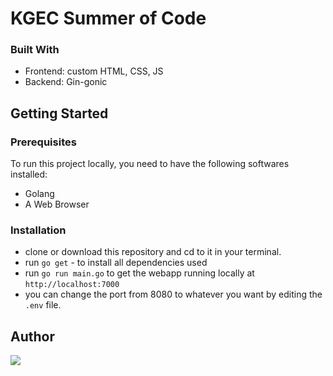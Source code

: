 # KGEC Summer of Code

### Built With

- Frontend: custom HTML, CSS, JS
- Backend: Gin-gonic

## Getting Started

### Prerequisites

To run this project locally, you need to have the following softwares installed:

- Golang
- A Web Browser

### Installation

- clone or download this repository and cd to it in your terminal.
- run `go get` - to install all dependencies used
- run `go run main.go` to get the webapp running locally at `http://localhost:7000`
- you can change the port from 8080 to whatever you want by editing the `.env` file.

## Author

<a href="https://github.com/singhayushh/kgec-summer-of-code/graphs/contributors">
  <img src="https://contrib.rocks/image?repo=singhayushh/kgec-summer-of-code" />
</a>
